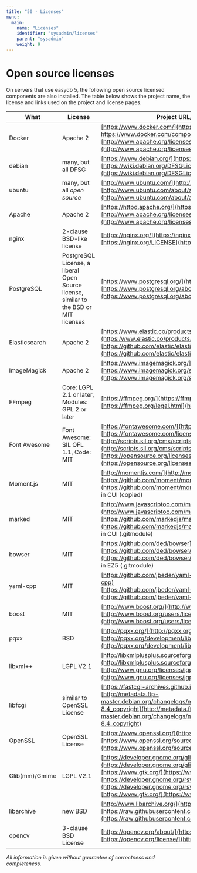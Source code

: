 ```yaml
---
title: "50 - Licenses"
menu:
  main:
    name: "Licenses"
    identifier: "sysadmin/licenses"
    parent: "sysadmin"
    weight: 9
---
```

# Open source licenses

On servers that use easydb 5, the following open source licensed components are also installed. The table below shows the project name, the license and links used on the project and license pages.

| **What** | **License** | **Project URL/ License URL / Notice** |
|----------|-------------|---------------------------------------|
| Docker | Apache 2 | [https://www.docker.com/](https://www.docker.com/)<br> [https://www.docker.com/components-licenses ](https://www.docker.com/components-licenses) <br> [http://www.apache.org/licenses/LICENSE-2.0](http://www.apache.org/licenses/LICENSE-2.0) |
| debian | many, but all DFSG | [https://www.debian.org/](https://www.debian.org/) <br> [https://wiki.debian.org/DFSGLicenses](https://wiki.debian.org/DFSGLicenses) |
| ubuntu | many, but all *open source* | [http://www.ubuntu.com/](http://www.ubuntu.com/) <br> [http://www.ubuntu.com/about/about-ubuntu/licensing](http://www.ubuntu.com/about/about-ubuntu/licensing) |
| Apache | Apache 2 |  [https://httpd.apache.org/](https://httpd.apache.org/) <br> [http://www.apache.org/licenses/LICENSE-2.0](http://www.apache.org/licenses/LICENSE-2.0) |
| nginx | 2-clause BSD-like license | [https://nginx.org/](https://nginx.org/) <br> [https://nginx.org/LICENSE](https://nginx.org/LICENSE) |
| PostgreSQL | PostgreSQL License, a liberal Open Source license, similar to the BSD or MIT licenses | [https://www.postgresql.org/](https://www.postgresql.org/) <br> [https://www.postgresql.org/about/licence/](https://www.postgresql.org/about/licence/) |
| Elasticsearch| Apache 2 | [https://www.elastic.co/products/elasticsearch](https:/www.elastic.co/products/elasticsearch)  <br> [https://github.com/elastic/elasticsearch/blob/master/LICENSE.txt](https://github.com/elastic/elasticsearch/blob/master/LICENSE.txt) |
| ImageMagick | Apache 2 | [https://www.imagemagick.org/](https://www.imagemagick.org/) <br> [https://www.imagemagick.org/script/license.php](https://www.imagemagick.org/script/license.php) |
| FFmpeg| Core: LGPL 2.1 or later, Modules: GPL 2 or later | [https://ffmpeg.org/](https://ffmpeg.org/) <br> [https://ffmpeg.org/legal.html](https://ffmpeg.org/legal.html) |
| Font Awesome | Font Awesome: SIL OFL 1.1, Code: MIT | [https://fontawesome.com/](https://fontawesome.com/) <br> [https://fontawesome.com/license/](https://fontawesome.com/license) <br> [http://scripts.sil.org/cms/scripts/page.php?site_id=nrsi&id=OFL](http://scripts.sil.org/cms/scripts/page.php?site_id=nrsi&id=OFL) <br> [https://opensource.org/licenses/mit-license.html](https://opensource.org/licenses/mit-license.html) |
| Moment.js | MIT | [http://momentjs.com/](http://momentjs.com/) <br> [https://github.com/moment/moment/blob/develop/LICENSE](https://github.com/moment/moment/blob/develop/LICENSE) <br> in CUI (copied) |
| marked | MIT | [http://www.javascriptoo.com/marked](http://www.javascriptoo.com/marked) <br> [https://github.com/markedjs/marked/blob/master/LICENSE.md](https://github.com/markedjs/marked/blob/master/LICENSE.md) <br> in CUI (.gitmodule) |
| bowser | MIT | [https://github.com/ded/bowser](https://github.com/ded/bowser) <br> [https://github.com/ded/bowser/blob/master/LICENSE](https://github.com/ded/bowser/blob/master/LICENSE) <br> in EZ5 (.gitmodule) |
| yaml-cpp | MIT | [https://github.com/jbeder/yaml-cpp](https://github.com/jbeder/yaml-cpp) <br> [https://github.com/jbeder/yaml-cpp/blob/master/LICENSE](https://github.com/jbeder/yaml-cpp/blob/master/LICENSE) |
| boost | MIT | [http://www.boost.org/](http://www.boost.org/) <br> [http://www.boost.org/users/license.html](http://www.boost.org/users/license.html) |
| pqxx | BSD | [http://pqxx.org/](http://pqxx.org/)  <br> [http://pqxx.org/development/libpqxx/](http://pqxx.org/development/libpqxx/) |
| libxml++ | LGPL V2.1 | [http://libxmlplusplus.sourceforge.net/](http://libxmlplusplus.sourceforge.net) <br> [http://www.gnu.org/licenses/lgpl.html#TOC1](http://www.gnu.org/licenses/lgpl.html#TOC1) |
| libfcgi | similar to OpenSSL License | [https://fastcgi-archives.github.io](https://fastcgi-archives.github.io/) <BR> ​[http://metadata.ftp-master.debian.org/changelogs/main/libf/libfcgi/libfcgi_2.4.0-8.4_copyright](http://metadata.ftp-master.debian.org/changelogs/main/libf/libfcgi/libfcgi_2.4.0-8.4_copyright) |
| OpenSSL | OpenSSL License | [https://www.openssl.org/](https://www.openssl.org/) <br> [https://www.openssl.org/source/license.html](https://www.openssl.org/source/license.html) |
| Glib(mm)/Gmime | LGPL V2.1 | [https://developer.gnome.org/glib/stable/](https://developer.gnome.org/glib/stable/) <br> [https://www.gtk.org/](https://www.gtk.org/) <br> [https://developer.gnome.org/rsvg/stable/licence.html](https://developer.gnome.org/rsvg/stable/licence.html) <br> [https://www.gtk.org/](https://www.gtk.org/) |
| libarchive | new BSD | [http://www.libarchive.org/](http://www.libarchive.org/) <br> [https://raw.githubusercontent.com/libarchive/libarchive/master/COPYING](https://raw.githubusercontent.com/libarchive/libarchive/master/COPYING) |
| opencv | 3-clause BSD License | [https://opencv.org/about/](https://opencv.org/about/) <br> [https://opencv.org/license/](https://opencv.org/license/) |

*All information is given without guarantee of correctness and completeness.*
